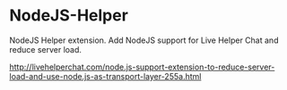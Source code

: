 NodeJS-Helper
=============

NodeJS Helper extension. Add NodeJS support for Live Helper Chat and reduce server load.

http://livehelperchat.com/node.js-support-extension-to-reduce-server-load-and-use-node.js-as-transport-layer-255a.html